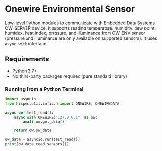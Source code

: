 # Onewire Environmental Sensor

Low-level Python modules to communicate with Embedded Data Systems OW-SERVER device.
It supports reading temperature, humidity, dew point, humidex, heat index, pressure, and illuminance from OW-ENV sensor (pressure and illuminance are only available on supported sensors).
It uses `async with` interface

## Requirements

- Python 3.7+
- No third-party packages required (pure standard library)

### Running from a Python Terminal

```python
import asyncio
from hispec.util.inficon import ONEWIRE, ONEWIREDATA

async def test_read():
    async with ONEWIRE("127.0.0.1") as ow:
        await ow.get_data()

    return ow.ow_data

ow_data = asyncio.run(test_read())
print(ow_data.read_sensors())
```